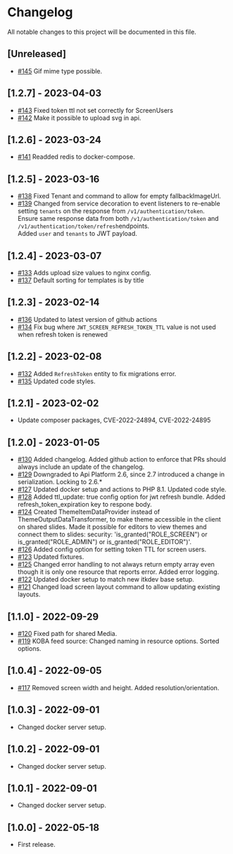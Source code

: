 # Changelog

All notable changes to this project will be documented in this file.

## [Unreleased]
- [#145](https://github.com/os2display/display-api-service/pull/145)
Gif mime type possible.


## [1.2.7] - 2023-04-03

- [#143](https://github.com/os2display/display-api-service/pull/143)
  Fixed token ttl not set correctly for ScreenUsers
- [#142](https://github.com/os2display/display-api-service/pull/142)
  Make it possible to upload svg in api.

## [1.2.6] - 2023-03-24

- [#141](https://github.com/os2display/display-api-service/pull/141)
  Readded redis to docker-compose.

## [1.2.5] - 2023-03-16

- [#138](https://github.com/os2display/display-api-service/pull/138)
  Fixed Tenant and command to allow for empty fallbackImageUrl.
- [#139](https://github.com/os2display/display-api-service/pull/139)
  Changed from service decoration to event listeners to re-enable setting `tenants` on the response from `/v1/authentication/token`.  
  Ensure same response data from both `/v1/authentication/token` and `/v1/authentication/token/refresh`endpoints.  
  Added `user` and `tenants` to JWT payload.
  

## [1.2.4] - 2023-03-07

- [#133](https://github.com/os2display/display-api-service/pull/133)
  Adds upload size values to nginx config.
- [#137](https://github.com/os2display/display-api-service/pull/137)
  Default sorting for templates is by title

## [1.2.3] - 2023-02-14

- [#136](https://github.com/os2display/display-api-service/pull/136)
  Updated to latest version of github actions
- [#134](https://github.com/os2display/display-api-service/pull/134)
  Fix bug where `JWT_SCREEN_REFRESH_TOKEN_TTL` value is not used when refresh token is renewed

## [1.2.2] - 2023-02-08

- [#132](https://github.com/os2display/display-api-service/pull/132)
  Added `RefreshToken` entity to fix migrations error.
- [#135](https://github.com/os2display/display-api-service/pull/135)
  Updated code styles.

## [1.2.1] - 2023-02-02

- Update composer packages, CVE-2022-24894, CVE-2022-24895

## [1.2.0] - 2023-01-05

- [#130](https://github.com/os2display/display-api-service/pull/130)
  Added changelog.
  Added github action to enforce that PRs should always include an update of the changelog.
- [#129](https://github.com/os2display/display-api-service/pull/129)
  Downgraded to Api Platform 2.6, since 2.7 introduced a change in serialization. Locking to 2.6.*
- [#127](https://github.com/os2display/display-api-service/pull/127)
  Updated docker setup and actions to PHP 8.1.
  Updated code style.
- [#128](https://github.com/os2display/display-api-service/pull/128)
  Added ttl_update: true config option for jwt refresh bundle.
  Added refresh_token_expiration key to respone body.
- [#124](https://github.com/os2display/display-api-service/pull/124)
  Created ThemeItemDataProvider instead of
  ThemeOutputDataTransformer, to make theme accessible in the client on shared slides.
  Made it possible for editors to view themes and connect them to slides: security: 'is_granted("ROLE_SCREEN") or
  is_granted("ROLE_ADMIN") or is_granted("ROLE_EDITOR")'.
- [#126](https://github.com/os2display/display-api-service/pull/126)
  Added config option for setting token TTL for screen users.
- [#123](https://github.com/os2display/display-api-service/pull/123)
  Updated fixtures.
- [#125](https://github.com/os2display/display-api-service/pull/125)
  Changed error handling to not always return empty array even though it is only one resource that reports error.
  Added error logging.
- [#122](https://github.com/os2display/display-api-service/pull/122)
  Updated docker setup to match new itkdev base setup.
- [#121](https://github.com/os2display/display-api-service/pull/121)
  Changed load screen layout command to allow updating existing layouts.

## [1.1.0] - 2022-09-29

- [#120](https://github.com/os2display/display-api-service/pull/120)
  Fixed path for shared Media.
- [#119](https://github.com/os2display/display-api-service/pull/119)
  KOBA feed source: Changed naming in resource options. Sorted options.

## [1.0.4] - 2022-09-05

- [#117](https://github.com/os2display/display-api-service/pull/117)
  Removed screen width and height. Added resolution/orientation.

## [1.0.3] - 2022-09-01

- Changed docker server setup.

## [1.0.2] - 2022-09-01

- Changed docker server setup.

## [1.0.1] - 2022-09-01

- Changed docker server setup.

## [1.0.0] - 2022-05-18

- First release.
